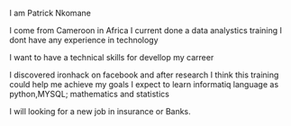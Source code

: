 I am Patrick Nkomane

I come from Cameroon in Africa
I current done a data analystics training
I dont have any experience in technology

I want to have a technical skills for devellop my carreer

I discovered ironhack on facebook and after research I think this training could help me achieve my goals
I expect to learn informatiq language as python,MYSQL; mathematics and statistics

I will looking for a new job in insurance or Banks.
